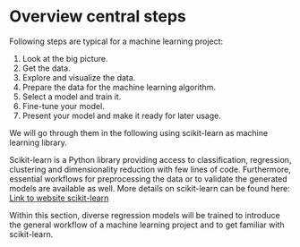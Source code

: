 # Overview central steps

Following steps are typical for a machine learning project:
1. Look at the big picture.
2. Get the data.
3. Explore and visualize the data.
4. Prepare the data for the machine learning algorithm.
5. Select a model and train it.
6. Fine-tune your model.
7. Present your model and make it ready for later usage.

We will go through them in the following using scikit-learn as machine learning library.
 
Scikit-learn is a Python library providing access to classification, regression, clustering and dimensionality reduction with few lines of code.
Furthermore, essential workflows for preprocessing the data or to validate the generated models are available as well. 
More details on scikit-learn can be found here: <a href="https://scikit-learn.org/stable/">Link to website scikit-learn</a>
   
Within this section, diverse regression models will be trained to introduce the general workflow of a machine learning project and to get familiar with scikit-learn.  
